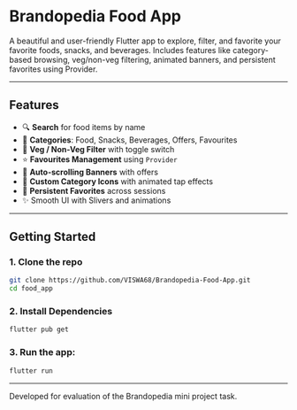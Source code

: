# Brandopedia Food App

A beautiful and user-friendly Flutter app to explore, filter, and favorite your favorite foods, snacks, and beverages. Includes features like category-based browsing, veg/non-veg filtering, animated banners, and persistent favorites using Provider.

---

## Features

- 🔍 **Search** for food items by name  
- 🍔 **Categories**: Food, Snacks, Beverages, Offers, Favourites  
- 🥗 **Veg / Non-Veg Filter** with toggle switch  
- ⭐ **Favourites Management** using `Provider`  
- 🎁 **Auto-scrolling Banners** with offers  
- 🎨 **Custom Category Icons** with animated tap effects  
- 💾 **Persistent Favorites** across sessions  
- ✨ Smooth UI with Slivers and animations  

---

## Getting Started

### 1. Clone the repo

```bash
git clone https://github.com/VISWA68/Brandopedia-Food-App.git
cd food_app
```
### 2. Install Dependencies

```bash
flutter pub get
```
### 3. Run the app:

```bash
flutter run
```

---

Developed for evaluation of the Brandopedia mini project task.

